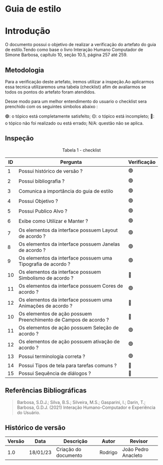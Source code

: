 # Guia de estilo

# Introdução

O documento possui o objetivo de realizar a verificação do artefato do guia de estilo.Tendo como base o livro Interação Humano Computador de Simone Barbosa, capítulo 10, seção 10.5, página 257 até 259.

## Metodologia

Para a verificação deste artefato, iremos utilizar a inspeção.Ao aplicarmos essa tecnica utilizaremos uma tabela (checklist) afim de avaliarmos se todos os pontos do artefato foram atendidos.

Desse modo para um melhor entendimento do usuario o checklist sera prenchido com os seguintes simbolos abaixo :

🟢: o tópico está completamente satisfeito;
🟡: o tópico está incompleto;
🔴: o tópico não foi realizado ou está errado;
N/A: questão não se aplica.

## Inspeção

<figcaption><center>
    Tabela 1 - checklist
</figcaption>

| ID  | Pergunta                                                         | Verificação |
| --- | ---------------------------------------------------------------- | ----------- |
| 1   | Possui histórico de versão ?                                     | 🟢          |
| 2   | Possui bibliografia ?                                            | 🟢          |
| 3   | Comunica a importância do guia de estilo                         | 🟢          |
| 4   | Possui Objetivo ?                                                | 🟢          |
| 5   | Possui Publico Alvo ?                                            | 🟢          |
| 6   | Exibe como Utilizar e Manter ?                                   | 🟢          |
| 7   | Os elementos da interface possuem Layout de acordo ?             | 🟢          |
| 8   | Os elementos da interface possuem Janelas de acordo ?            | 🟢          |
| 9   | Os elementos da interface possuem uma Tipografia de acordo ?     | 🟢          |
| 10  | Os elementos da interface possuem Simbolismo de acordo ?         | 🔴          |
| 11  | Os elementos da interface possuem Cores de acordo ?              | 🟢          |
| 12  | Os elementos da interface possuem uma Animações de acordo ?      | 🔴          |
| 10  | Os elementos de ação possuem Preenchimento de Campos de acordo ? | 🔴          |
| 11  | Os elementos de ação possuem Seleção de acordo ?                 | 🟢          |
| 12  | Os elementos de ação possuem ativação de acordo ?                | 🟢          |
| 13  | Possui terminologia correta ?                                    | 🟢          |
| 14  | Possui Tipos de tela para tarefas comuns ?                       | 🔴          |
| 15  | Possui Sequência de diálogos ?                                   | 🔴          |

## Referências Bibliográficas

> Barbosa, S.D.J.; Silva, B.S.; Silveira, M.S.; Gasparini, I.; Darin, T.; Barbosa, G.D.J. (2021) Interação Humano-Computador e Experiência do Usuário.

## Histórico de versão

| Versão | Data     | Descrição            | Autor   | Revisor             |
| ------ | -------- | -------------------- | ------- | ------------------- |
| 1.0    | 18/01/23 | Criação do documento | Rodrigo | João Pedro Anacleto |
